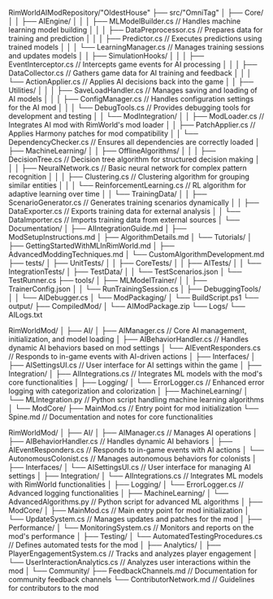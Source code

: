 RimWorldAIModRepository/"OldestHouse"
├── src/"OmniTag"
│   ├── Core/
│   │   ├── AIEngine/
│   │   │   ├── MLModelBuilder.cs  // Handles machine learning model building
│   │   │   ├── DataPreprocessor.cs  // Prepares data for training and prediction
│   │   │   ├── Predictor.cs  // Executes predictions using trained models
│   │   │   └── LearningManager.cs  // Manages training sessions and updates models
│   │   ├── SimulationHooks/
│   │   │   ├── EventInterceptor.cs  // Intercepts game events for AI processing
│   │   │   ├── DataCollector.cs  // Gathers game data for AI training and feedback
│   │   │   └── ActionApplier.cs  // Applies AI decisions back into the game
│   │   ├── Utilities/
│   │   │   ├── SaveLoadHandler.cs  // Manages saving and loading of AI models
│   │   │   ├── ConfigManager.cs  // Handles configuration settings for the AI mod
│   │   │   └── DebugTools.cs  // Provides debugging tools for development and testing
│   │   └── ModIntegration/
│   │       ├── ModLoader.cs  // Integrates AI mod with RimWorld's mod loader
│   │       ├── PatchApplier.cs  // Applies Harmony patches for mod compatibility
│   │       └── DependencyChecker.cs  // Ensures all dependencies are correctly loaded
│   ├── MachineLearning/
│   │   ├── OfflineAlgorithms/
│   │   │   ├── DecisionTree.cs  // Decision tree algorithm for structured decision making
│   │   │   ├── NeuralNetwork.cs  // Basic neural network for complex pattern recognition
│   │   │   ├── Clustering.cs  // Clustering algorithm for grouping similar entities
│   │   │   └── ReinforcementLearning.cs  // RL algorithm for adaptive learning over time
│   │   └── TrainingData/
│   │       ├── ScenarioGenerator.cs  // Generates training scenarios dynamically
│   │       ├── DataExporter.cs  // Exports training data for external analysis
│   │       └── DataImporter.cs  // Imports training data from external sources
│   └── Documentation/
│       ├── AIIntegrationGuide.md
│       ├── ModSetupInstructions.md
│       ├── AlgorithmDetails.md
│       └── Tutorials/
│           ├── GettingStartedWithMLInRimWorld.md
│           ├── AdvancedModdingTechniques.md
│           └── CustomAlgorithmDevelopment.md
├── tests/
│   ├── UnitTests/
│   │   ├── CoreTests/
│   │   ├── AITests/
│   │   └── IntegrationTests/
│   ├── TestData/
│   │   └── TestScenarios.json
│   └── TestRunner.cs
├── tools/
│   ├── MLModelTrainer/
│   │   ├── TrainerConfig.json
│   │   └── RunTrainingSession.cs
│   ├── DebuggingTools/
│   │   └── AIDebugger.cs
│   └── ModPackaging/
│       └── BuildScript.ps1
└── output/
    ├── CompiledMod/
    │   └── AIModPackage.zip
    └── Logs/
        └── AILogs.txt


RimWorldMod/
│
├── AI/
│   ├── AIManager.cs       // Core AI management, initialization, and model loading
│   ├── AIBehaviorHandler.cs // Handles dynamic AI behaviors based on mod settings
│   └── AIEventResponders.cs // Responds to in-game events with AI-driven actions
│
├── Interfaces/
│   ├── AISettingsUI.cs     // User interface for AI settings within the game
│
├── Integration/
│   ├── AIIntegrations.cs  // Integrates ML models with the mod's core functionalities
│
├── Logging/
│   └── ErrorLogger.cs      // Enhanced error logging with categorization and colorization
│
├── MachineLearning/
│   └── MLIntegration.py    // Python script handling machine learning algorithms
│
└── ModCore/
    ├── MainMod.cs          // Entry point for mod initialization
    └── Spine.md            // Documentation and notes for core functionalities


RimWorldMod/
│
├── AI/
│   ├── AIManager.cs           // Manages AI operations
│   ├── AIBehaviorHandler.cs   // Handles dynamic AI behaviors
│   ├── AIEventResponders.cs   // Responds to in-game events with AI actions
│   └── AutonomousColonist.cs  // Manages autonomous behaviors for colonists
│
├── Interfaces/
│   └── AISettingsUI.cs        // User interface for managing AI settings
│
├── Integration/
│   └── AIIntegrations.cs      // Integrates ML models with RimWorld functionalities
│
├── Logging/
│   └── ErrorLogger.cs         // Advanced logging functionalities
│
├── MachineLearning/
│   └── AdvancedAlgorithms.py  // Python script for advanced ML algorithms
│
├── ModCore/
│   ├── MainMod.cs             // Main entry point for mod initialization
│   └── UpdateSystem.cs        // Manages updates and patches for the mod
│
├── Performance/
│   └── MonitoringSystem.cs    // Monitors and reports on the mod's performance
│
├── Testing/
│   └── AutomatedTestingProcedures.cs // Defines automated tests for the mod
│
├── Analytics/
│   ├── PlayerEngagementSystem.cs // Tracks and analyzes player engagement
│   └── UserInteractionAnalytics.cs // Analyzes user interactions within the mod
│
└── Community/
    ├── FeedbackChannels.md      // Documentation for community feedback channels
    └── ContributorNetwork.md    // Guidelines for contributors to the mod
